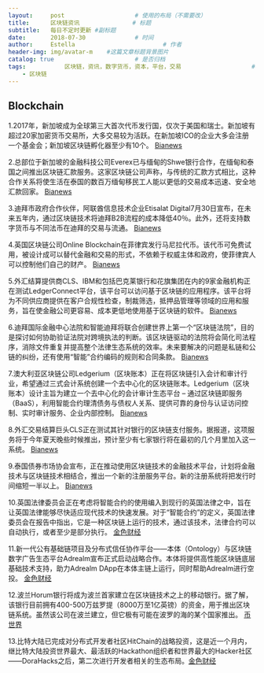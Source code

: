 ```yaml
---
layout:     post   				    # 使用的布局（不需要改）
title:      区块链资讯 				# 标题 
subtitle:   每日不定时更新 #副标题
date:       2018-07-30 				# 时间
author:     Estella 						# 作者
header-img: img/avatar-m 	#这篇文章标题背景图片
catalog: true 						# 是否归档
tags:			区块链，资讯，数字货币，资本，平台，交易					#标签
    - 区块链
---
```


## Blockchain
>
1.2017年，新加坡成为全球第三大首次代币发行国，仅次于美国和瑞士。新加坡有超过20家加密货币交易所，大多交易较为活跃。在新加坡ICO的企业大多会注册一个基金会；新加坡区块链孵化器至少有10个。 [Bianews](http://www.bianews.com/news/flash?id=17440)

2.总部位于新加坡的金融科技公司Everex已与缅甸的Shwe银行合作，在缅甸和泰国之间推出区块链汇款服务。这家区块链公司声称，与传统的汇款方式相比，这种合作关系将使生活在泰国的数百万缅甸移民工人能以更低的交易成本迅速、安全地汇款回家。 [Bianews](http://www.bianews.com/news/flash?id=17432)

3.迪拜市政府合作伙伴，阿联酋信息技术企业Etisalat Digital7月30日宣布，在未来五年内，通过区块链技术将迪拜B2B流程的成本降低40％。此外，还将支持数字货币与不同法币在迪拜的交易与流通。 [Bianews](http://www.bianews.com/news/flash?id=17425)

4.英国区块链公司Online Blockchain在菲律宾发行马尼拉代币。该代币可免费试用，被设计成可以替代金融和交易的形式，不依赖于权威主体和政府，使菲律宾人可以控制他们自己的财产。 [Bianews](http://www.bianews.com/news/flash?id=17425)

5.外汇结算提供商CLS、IBM和包括巴克莱银行和花旗集团在内的9家金融机构正在测试LedgerConnect平台，该平台可以访问基于区块链的应用程序。该平台将为不同供应商提供在客户合规性检查，制裁筛选，抵押品管理等领域的应用和服务，旨在使金融公司更容易、成本更低地使用基于区块链的软件。 [Bianews](http://www.bianews.com/news/flash?id=17421)

6.迪拜国际金融中心法院和智能迪拜将联合创建世界上第一个“区块链法院”，目的是探讨如何协助验证法院对跨境执法的判断。该区块链驱动的法院将会简化司法程序，消除文件重复并提高整个法律生态系统的效率。未来要解决的问题是私链和公链的纠纷，还有使用“智能”合约编码的规则和合同条款。 [Bianews](http://www.bianews.com/news/flash?id=17421)

7.澳大利亚区块链公司Ledgerium（区块账本）正在将区块链引入会计和审计行业，希望通过三式会计系统创建一个去中心化的区块链账本。Ledgerium（区块账本）设计主旨为建立一个去中心化的会计审计生态平台 – 通过区块链即服务（BaaS），利用智能合约理清债务与债权人关系、提供可靠的身份与认证访问控制、实时审计服务、企业内部控制。 [Bianews](http://www.bianews.com/news/flash?id=17408)

8.外汇交易结算巨头CLS正在测试其针对银行的区块链支付服务。据报道，这项服务将于今年夏天晚些时候推出，预计至少有七家银行将在最初的几个月里加入这一系统。 [Bianews](http://www.bianews.com/news/flash?id=17362)

9.泰国债券市场协会宣布，正在推动使用区块链技术的金融技术平台，计划将金融技术与区块链技术相结合，推出一个新的注册服务平台。新的注册系统将把发行时间缩短一半以上。 [Bianews](http://www.bianews.com/news/flash?id=17359)

10.英国法律委员会正在考虑将智能合约的使用编入到现行的英国法律之中，旨在让英国法律能够尽快适应现代技术的快速发展。对于“智能合约”的定义，英国法律委员会在报告中指出，它是一种区块链上运行的技术，通过该技术，法律合约可以自动执行，或者至少是部分执行。 [金色财经](https://www.jinse.com/news/blockchain/220129.html)

11.新一代公有基础链项目及分布式信任协作平台——本体（Ontology）与区块链数字广告生态平台Adrealm宣布正式启动战略合作。本体将提供高性能区块链底层基础技术支持，助力Adrealm DApp在本体主链上运行，同时帮助Adrealm进行空投。 [金色财经](https://www.jinse.com/bitcoin/220309.html)

12.波兰Horum银行将成为波兰首家建立在区块链技术之上的移动银行。据了解，该银行目前拥有400-500万兹罗提（8000万至1亿英镑）的资金，用于推出区块链系统。虽然该公司在波兰建立，但它极有可能在波罗的海的某个国家推出。 [币世界](http://www.bishijie.com/kuaixun_84883)

13.比特大陆已完成对分布式开发者社区HitChain的战略投资，这是近一个月内，继比特大陆投资世界最大、最活跃的Hackathon组织者和世界最大的Hacker社区——DoraHacks之后，第二次进行开发者相关的生态布局。[金色财经](https://www.jinse.com/bitcoin/220116.html)
